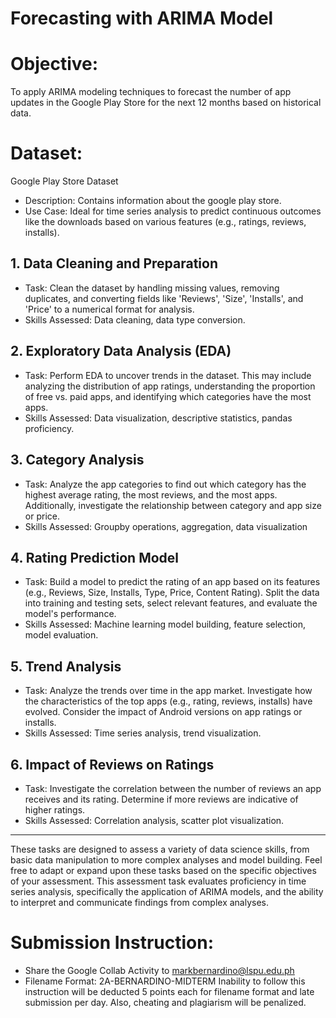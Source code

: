# Forecasting with ARIMA Model
# Objective:
To apply ARIMA modeling techniques to forecast the number of app updates in the Google Play Store
for the next 12 months based on historical data.
# Dataset:
Google Play Store Dataset
*  Description: Contains information about the google play store.
*  Use Case: Ideal for time series analysis to predict continuous outcomes like the downloads based
on various features (e.g., ratings, reviews, installs).

## 1. Data Cleaning and Preparation
*  Task: Clean the dataset by handling missing values, removing duplicates, and converting fields like
'Reviews', 'Size', 'Installs', and 'Price' to a numerical format for analysis.
*  Skills Assessed: Data cleaning, data type conversion.
## 2. Exploratory Data Analysis (EDA)
*  Task: Perform EDA to uncover trends in the dataset. This may include analyzing the distribution
of app ratings, understanding the proportion of free vs. paid apps, and identifying which
categories have the most apps.
*  Skills Assessed: Data visualization, descriptive statistics, pandas proficiency.
## 3. Category Analysis
*  Task: Analyze the app categories to find out which category has the highest average rating, the
most reviews, and the most apps. Additionally, investigate the relationship between category and
app size or price.
*  Skills Assessed: Groupby operations, aggregation, data visualization

## 4. Rating Prediction Model
*  Task: Build a model to predict the rating of an app based on its features (e.g., Reviews, Size,
Installs, Type, Price, Content Rating). Split the data into training and testing sets, select relevant
features, and evaluate the model's performance.
*  Skills Assessed: Machine learning model building, feature selection, model evaluation.
## 5. Trend Analysis
*  Task: Analyze the trends over time in the app market. Investigate how the characteristics of the
top apps (e.g., rating, reviews, installs) have evolved. Consider the impact of Android versions on
app ratings or installs.
*  Skills Assessed: Time series analysis, trend visualization.
## 6. Impact of Reviews on Ratings
*  Task: Investigate the correlation between the number of reviews an app receives and its rating.
Determine if more reviews are indicative of higher ratings.
*  Skills Assessed: Correlation analysis, scatter plot visualization.
---
These tasks are designed to assess a variety of data science skills, from basic data manipulation to more
complex analyses and model building. Feel free to adapt or expand upon these tasks based on the specific
objectives of your assessment.
This assessment task evaluates proficiency in time series analysis, specifically the application of ARIMA
models, and the ability to interpret and communicate findings from complex analyses.
# Submission Instruction:
*  Share the Google Collab Activity to markbernardino@lspu.edu.ph
*  Filename Format: 2A-BERNARDINO-MIDTERM
Inability to follow this instruction will be deducted 5 points each for filename format and late submission
per day. Also, cheating and plagiarism will be penalized.
